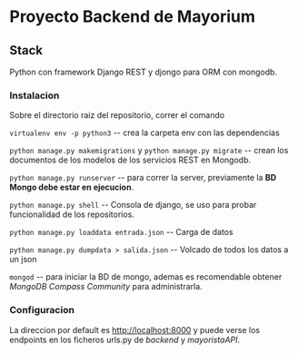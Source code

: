 # Proyecto Backend de Mayorium
## Stack
Python con framework Django REST y djongo para ORM con mongodb.

### Instalacion
 Sobre el directorio raiz del repositorio, correr el comando
 
`virtualenv env -p python3` -- crea la carpeta env con las dependencias

`python manage.py makemigrations` y `python manage.py migrate` -- crean los documentos de los modelos de los servicios REST en Mongodb.

`python manage.py runserver` -- para correr la server, previamente la **BD Mongo debe estar en ejecucion**.

`python manage.py shell` -- Consola de django, se uso para probar funcionalidad de los repositorios.

`python manage.py loaddata entrada.json` -- Carga de datos

`python manage.py dumpdata > salida.json` -- Volcado de todos los datos a un json

`mongod` -- para iniciar la BD de mongo, ademas es recomendable obtener *MongoDB Compass Community* para administrarla.

 
 ### Configuracion
 La direccion por default es [http://localhost:8000](http://localhost:8000) y puede verse los endpoints en los ficheros urls.py de *backend* y *mayoristaAPI*.
 
